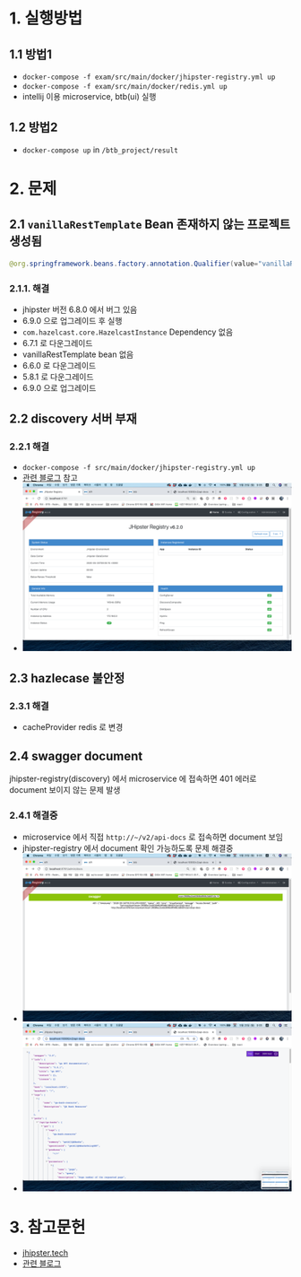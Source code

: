 # 1. 실행방법
## 1.1 방법1
- `docker-compose -f exam/src/main/docker/jhipster-registry.yml up`
- `docker-compose -f exam/src/main/docker/redis.yml up`
- intellij 이용 microservice, btb(ui) 실행
## 1.2 방법2
- `docker-compose up` in `/btb_project/result`

# 2. 문제
## 2.1 `vanillaRestTemplate` Bean 존재하지 않는 프로젝트 생성됨
```java
@org.springframework.beans.factory.annotation.Qualifier(value="vanillaRestTemplate")
```

### 2.1.1. 해결
- jhipster 버전 6.8.0 에서 버그 있음 
- 6.9.0 으로 업그레이드 후 실행
- `com.hazelcast.core.HazelcastInstance` Dependency 없음
- 6.7.1 로 다운그레이드
- vanillaRestTemplate bean 없음
- 6.6.0 로 다운그레이드
- 5.8.1 로 다운그레이드
- 6.9.0 으로 업그레이드

## 2.2 discovery 서버 부재
### 2.2.1 해결
- `docker-compose -f src/main/docker/jhipster-registry.yml up`
- [관련 블로그](https://kji6252.github.io/2018/08/11/JHipster-MSA-%EA%B5%AC%EC%B6%95/) 참고
- ![registry](./_img/registry(discovery).png)

## 2.3 hazlecase 불안정
### 2.3.1 해결
- cacheProvider redis 로 변경

## 2.4 swagger document
jhipster-registry(discovery) 에서 microservice 에 접속하면 401 에러로 document 보이지 않는 문제 발생
### 2.4.1 해결중
- microservice 에서 직접 `http://~/v2/api-docs` 로 접속하면 document 보임
- jhipster-registry 에서 document 확인 가능하도록 문제 해결중
- ![swagger](./_img/swagger401.png)
- ![document](./_img/document.png)

# 3. 참고문헌
- [jhipster.tech](https://www.jhipster.tech/)
- [관련 블로그](https://kji6252.github.io/2018/08/11/JHipster-MSA-%EA%B5%AC%EC%B6%95/)